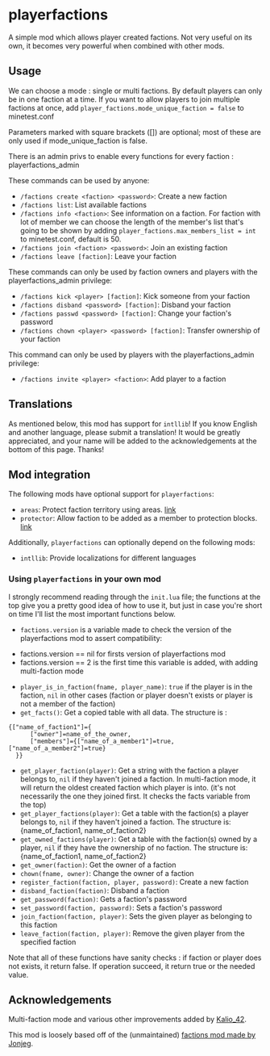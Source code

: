 # playerfactions

A simple mod which allows player created factions. Not very useful on its own, it becomes very powerful when combined with other mods.

## Usage
We can choose a mode : single or multi factions.
By default players can only be in one faction at a time. If you want to allow players to join multiple factions at once, add `player_factions.mode_unique_faction = false` to minetest.conf

Parameters marked with square brackets ([]) are optional; most of these are only used if mode_unique_faction is false.

There is an admin privs to enable every functions for every faction : playerfactions_admin


These commands can be used by anyone:

- `/factions create <faction> <password>`: Create a new faction
- `/factions list`: List available factions
- `/factions info <faction>`: See information on a faction. For faction with lot of member we can choose the length of the member's list that's going to be shown by adding `player_factions.max_members_list = int` to minetest.conf, default is 50.
- `/factions join <faction> <password>`: Join an existing faction
- `/factions leave [faction]`: Leave your faction

These commands can only be used by faction owners and players with the playerfactions_admin privilege:

- `/factions kick <player> [faction]`: Kick someone from your faction
- `/factions disband <password> [faction]`: Disband your faction
- `/factions passwd <password> [faction]`: Change your faction's password
- `/factions chown <player> <password> [faction]`: Transfer ownership of your faction

This command can only be used by players with the playerfactions_admin privilege:
- `/factions invite <player> <faction>`: Add player to a faction


## Translations

As mentioned below, this mod has support for `intllib`! If you know English and another language, please submit a translation! It would be greatly appreciated, and your name will be added to the acknowledgements at the bottom of this page. Thanks!

## Mod integration

The following mods have optional support for `playerfactions`:

- `areas`: Protect faction territory using areas. [link](https://github.com/minetest-mods/areas)
- `protector`: Allow faction to be added as a member to protection blocks. [link](https://notabug.org/TenPlus1/protector)

Additionally, `playerfactions` can optionally depend on the following mods:

- `intllib`: Provide localizations for different languages

### Using `playerfactions` in your own mod

I strongly recommend reading through the `init.lua` file; the functions at the top give you a pretty good idea of how to use it, but just in case you're short on time I'll list the most important functions below.

- `factions.version` is a variable made to check the version of the playerfactions mod to assert compatibility:  
* factions.version == nil for firsts version of playerfactions mod
* factions.version == 2 is the first time this variable is added, with adding multi-faction mode
- `player_is_in_faction(fname, player_name)`: `true` if the player is in the faction, `nil` in other cases (faction or player doesn't exists or player is not a member of the faction)
- `get_facts()`: Get a copied table with all data. The structure is :
```
{["name_of_faction1"]={
      ["owner"]=name_of_the_owner,
      ["members"]={["name_of_a_member1"]=true, ["name_of_a_member2"]=true}
  }}
```
- `get_player_faction(player)`: Get a string with the faction a player belongs to, `nil` if they haven't joined a faction. In multi-faction mode, it will return the oldest created faction which player is into. (it's not necessarily the one they joined first. It checks the facts variable from the top)
- `get_player_factions(player)`: Get a table with the faction(s) a player belongs to, `nil` if they haven't joined a faction. The structure is: {name_of_faction1, name_of_faction2}
- `get_owned_factions(player)`: Get a table with the faction(s) owned by a player, `nil` if they have the ownership of no faction. The structure is: {name_of_faction1, name_of_faction2}
- `get_owner(faction)`: Get the owner of a faction
- `chown(fname, owner)`: Change the owner of a faction
- `register_faction(faction, player, password)`: Create a new faction
- `disband_faction(faction)`: Disband a faction
- `get_password(faction)`: Gets a faction's password
- `set_password(faction, password)`: Sets a faction's password
- `join_faction(faction, player)`: Sets the given player as belonging to this faction
- `leave_faction(faction, player)`: Remove the given player from the specified faction

Note that all of these functions have sanity checks : if faction or player does not exists, it return false. If operation succeed, it return true or the needed value.

## Acknowledgements

Multi-faction mode and various other improvements added by [Kalio_42](https://git.leagueh.xyz/Kalio_42).

This mod is loosely based off of the (unmaintained) [factions mod made by Jonjeg](https://github.com/Jonjeg/factions).
